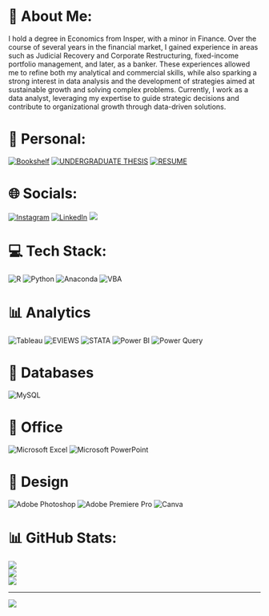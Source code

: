 # 💫 About Me:
I hold a degree in Economics from Insper, with a minor in Finance. Over the course of several years in the financial market, I gained experience in areas such as Judicial Recovery and Corporate Restructuring, fixed-income portfolio management, and later, as a banker. These experiences allowed me to refine both my analytical and commercial skills, while also sparking a strong interest in data analysis and the development of strategies aimed at sustainable growth and solving complex problems. Currently, I work as a data analyst, leveraging my expertise to guide strategic decisions and contribute to organizational growth through data-driven solutions.



# 🏡 Personal:
[![Bookshelf](https://img.shields.io/badge/Bookshelf-green)](https://github.com/Guifranca1/BookShelf/blob/main/README.md) [![UNDERGRADUATE THESIS](https://img.shields.io/badge/Undergraduate_Thesis-red)](https://repositorio.insper.edu.br/entities/publication/39057915-d176-45f8-85cd-6bb69506fcd2) [![RESUME](https://img.shields.io/badge/Resume_CV-yellow)](https://github.com/Guifranca1/Resume/blob/main/CV%20-%20Guilherme%20Franc%CC%A7a%202025.pdf) 

# 🌐 Socials:
[![Instagram](https://img.shields.io/badge/Instagram-%23E4405F.svg?logo=Instagram&logoColor=white)](https://instagram.com/_guiifranca) [![LinkedIn](https://img.shields.io/badge/LinkedIn-%230077B5.svg?logo=linkedin&logoColor=white)](https://linkedin.com/in/guifrancadecastro) [![](https://badges.peiyuan.ch/v2/leetcode/Guifranca1/ranking?label=Guifranca1&logo=leetcode)](https://leetcode.com/u/Guifranca1/)

# 💻 Tech Stack:
![R](https://img.shields.io/badge/r-%23276DC3.svg?style=for-the-badge&logo=r&logoColor=white) ![Python](https://img.shields.io/badge/python-3670A0?style=for-the-badge&logo=python&logoColor=ffdd54) ![Anaconda](https://img.shields.io/badge/Anaconda-%2344A833.svg?style=for-the-badge&logo=anaconda&logoColor=white) ![VBA](https://img.shields.io/badge/VBA-276d6c?style=for-the-badge)
# 📊 Analytics
![Tableau](https://img.shields.io/badge/Tableau-E97627?style=for-the-badge&logo=Tableau&logoColor=white) ![EVIEWS](https://img.shields.io/badge/EVIEWS-2ea44f?style=for-the-badge) ![STATA](https://img.shields.io/badge/STATA-0d74e7?style=for-the-badge) ![Power BI](https://img.shields.io/badge/Power_BI-yellow?style=for-the-badge) ![Power Query](https://img.shields.io/badge/Power_Query-grey?style=for-the-badge)
# 💾 Databases
![MySQL](https://img.shields.io/badge/mysql-4479A1.svg?style=for-the-badge&logo=mysql&logoColor=white)
# 🏢 Office
![Microsoft Excel](https://img.shields.io/badge/Microsoft_Excel-217346?style=for-the-badge&logo=microsoft-excel&logoColor=white) ![Microsoft PowerPoint](https://img.shields.io/badge/Microsoft_PowerPoint-B7472A?style=for-the-badge&logo=microsoft-powerpoint&logoColor=white)
# 🎨 Design
![Adobe Photoshop](https://img.shields.io/badge/adobe%20photoshop-%2331A8FF.svg?style=for-the-badge&logo=adobe%20photoshop&logoColor=white) ![Adobe Premiere Pro](https://img.shields.io/badge/Adobe%20Premiere%20Pro-9999FF.svg?style=for-the-badge&logo=Adobe%20Premiere%20Pro&logoColor=white) ![Canva](https://img.shields.io/badge/Canva-%2300C4CC.svg?style=for-the-badge&logo=Canva&logoColor=white)
# 📊 GitHub Stats:
![](https://github-readme-stats.vercel.app/api?username=Guifranca1&theme=dark&hide_border=false&include_all_commits=false&count_private=false)<br/>
![](https://github-readme-streak-stats.herokuapp.com/?user=Guifranca1&theme=dark&hide_border=false)<br/>
![](https://github-readme-stats.vercel.app/api/top-langs/?username=Guifranca1&theme=dark&hide_border=false&include_all_commits=false&count_private=false&layout=compact)

---
[![](https://visitcount.itsvg.in/api?id=Guifranca1&icon=0&color=0)](https://visitcount.itsvg.in)

<!-- Proudly created with GPRM ( https://gprm.itsvg.in ) -->

